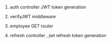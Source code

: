 1. auth controller JWT token generation 
2. verifyJWT middleware
3. employee GET router

4. refresh controller , jwt refresh token generation 
